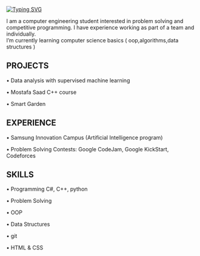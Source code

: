 [![Typing SVG](https://readme-typing-svg.herokuapp.com?size=25&color=F7F7F7&center=true&lines=Hi%2C+I+am+Saad+Muhammad+;Software+Engineer)](https://git.io/typing-svg)

I am a computer engineering student interested in 
problem solving and competitive programming. 
I have experience working as part of a team and 
individually.<br>
I’m currently learning computer science basics ( oop,algorithms,data structures )

## PROJECTS
• Data analysis with supervised machine learning

• Mostafa Saad C++ course

• Smart Garden

## EXPERIENCE
• Samsung Innovation Campus (Artificial 
Intelligence program)

• Problem Solving Contests: Google CodeJam, Google KickStart, Codeforces

## SKILLS
• Programming C#, C++, python

• Problem Solving

• OOP

• Data Structures

• git

• HTML & CSS

<!--
**SaadMu7ammad/SaadMu7ammad** is a ✨ _special_ ✨ repository because its `README.md` (this file) appears on your GitHub profile.

Here are some ideas to get you started:

- 🔭 I’m currently working on ...
-
- 👯 I’m looking to collaborate on ...
- 🤔 I’m looking for help with ...
- 💬 Ask me about ...
- 📫 How to reach me: ...
- 😄 Pronouns: ...
- ⚡ Fun fact: ...
-->
